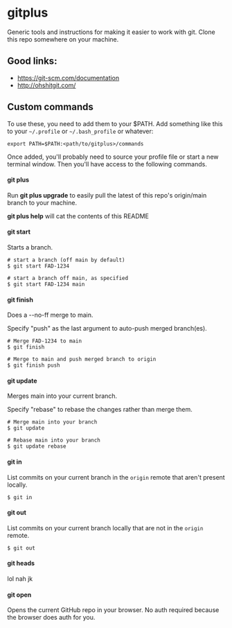 # gitplus

Generic tools and instructions for making it easier to work with git. Clone this repo somewhere on your machine.

## Good links:

* https://git-scm.com/documentation
* http://ohshitgit.com/

## Custom commands

To use these, you need to add them to your $PATH. Add something like this to your `~/.profile` or `~/.bash_profile` or whatever:

```
export PATH=$PATH:<path/to/gitplus>/commands
```

Once added, you'll probably need to source your profile file or start a new terminal window. Then you'll have access to the following commands.

#### git plus

Run **git plus upgrade** to easily pull the latest of this repo's origin/main branch to your machine.

**git plus help** will cat the contents of this README

#### git start

Starts a branch.

```shell
# start a branch (off main by default)
$ git start FAD-1234

# start a branch off main, as specified
$ git start FAD-1234 main
```

#### git finish

Does a --no-ff merge to main.

Specify "push" as the last argument to auto-push merged branch(es).

```shell
# Merge FAD-1234 to main
$ git finish

# Merge to main and push merged branch to origin
$ git finish push
```

#### git update

Merges main into your current branch.

Specify "rebase" to rebase the changes rather than merge them.

```shell
# Merge main into your branch
$ git update

# Rebase main into your branch
$ git update rebase
```

#### git in

List commits on your current branch in the `origin` remote that aren't present locally.

```shell
$ git in
```

#### git out

List commits on your current branch locally that are not in the `origin` remote.

```shell
$ git out
```

#### git heads

lol nah jk

#### git open

Opens the current GitHub repo in your browser. No auth required because the browser does auth for you.
